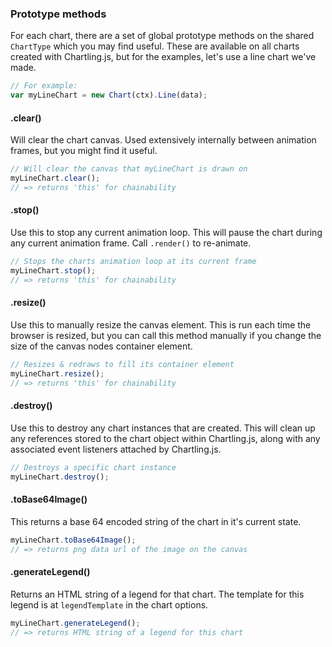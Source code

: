 ### Prototype methods

For each chart, there are a set of global prototype methods on the shared `ChartType` which you may find useful. These are available on all charts created with Chartling.js, but for the examples, let's use a line chart we've made.

```javascript
// For example:
var myLineChart = new Chart(ctx).Line(data);
```

#### .clear()

Will clear the chart canvas. Used extensively internally between animation frames, but you might find it useful.

```javascript
// Will clear the canvas that myLineChart is drawn on
myLineChart.clear();
// => returns 'this' for chainability
```

#### .stop()

Use this to stop any current animation loop. This will pause the chart during any current animation frame. Call `.render()` to re-animate.

```javascript
// Stops the charts animation loop at its current frame
myLineChart.stop();
// => returns 'this' for chainability
```

#### .resize()

Use this to manually resize the canvas element. This is run each time the browser is resized, but you can call this method manually if you change the size of the canvas nodes container element.

```javascript
// Resizes & redraws to fill its container element
myLineChart.resize();
// => returns 'this' for chainability
```

#### .destroy()

Use this to destroy any chart instances that are created. This will clean up any references stored to the chart object within Chartling.js, along with any associated event listeners attached by Chartling.js.

```javascript
// Destroys a specific chart instance
myLineChart.destroy();
```

#### .toBase64Image()

This returns a base 64 encoded string of the chart in it's current state.

```javascript
myLineChart.toBase64Image();
// => returns png data url of the image on the canvas
```

#### .generateLegend()

Returns an HTML string of a legend for that chart. The template for this legend is at `legendTemplate` in the chart options.

```javascript
myLineChart.generateLegend();
// => returns HTML string of a legend for this chart
```

